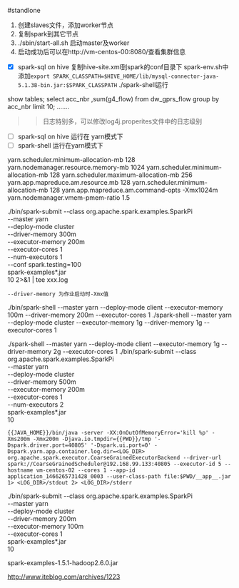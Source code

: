 #standlone
1. 创建slaves文件，添加worker节点
2. 复制spark到其它节点
3. ./sbin/start-all.sh  启动master及worker
4. 启动成功后可以在http://vm-centos-00:8080/查看集群信息






- [x]  spark-sql on hive
复制hive-site.xml到spark的conf目录下
spark-env.sh中添加`export SPARK_CLASSPATH=$HIVE_HOME/lib/mysql-connector-java-5.1.38-bin.jar:$SPARK_CLASSPATH`
./spark-shell运行

show tables;
select acc_nbr ,sum(g4_flow) from dw_gprs_flow group by acc_nbr limit 10;
.......
>>日志特别多，可以修改log4j.properites文件中的日志级别
- [ ] spark-sql on hive 运行在 yarn模式下
- [ ] spark-shell 运行在yarn模式下

<property>
<name>yarn.scheduler.minimum-allocation-mb</name>
<value>128</value>
</property>

<property>
    <!--结点物理内存-->
    <name>yarn.nodemanager.resource.memory-mb</name>
    <value>1024</value>
  </property>
  <property>
    <name>yarn.scheduler.minimum-allocation-mb</name>
    <value>128</value>
  </property>
  <property>
    <name>yarn.scheduler.maximum-allocation-mb</name>
    <value>256</value>
  </property>
  <property>
    <name>yarn.app.mapreduce.am.resource.mb</name>
    <value>128</value>
  </property>
<property>
<name>yarn.scheduler.minimum-allocation-mb</name>
<value>128</value>
</property>
<property>
<name>yarn.app.mapreduce.am.command-opts</name>
<value>-Xmx1024m</value>
</property>
<property>
<!--此值*物理内存=结点虚拟内存-->
<name>yarn.nodemanager.vmem-pmem-ratio</name>
<value>1.5</value>
</property>





./bin/spark-submit --class org.apache.spark.examples.SparkPi \
    --master yarn \
    --deploy-mode cluster \
    --driver-memory 300m \
    --executor-memory 200m \
    --executor-cores 1 \
   --num-executors 1 \
   --conf spark.testing=100 \
    spark-examples*.jar \
    10 2>&1 | tee xxx.log

    --driver-memory 为作业启动时-Xmx值





./bin/spark-shell --master yarn  --deploy-mode client --executor-memory 100m  --driver-memory 200m --executor-cores 1
./spark-shell --master yarn  --deploy-mode cluster --executor-memory 1g --driver-memory 1g  --executor-cores 1

./spark-shell --master yarn  --deploy-mode client --executor-memory 1g --driver-memory 2g  --executor-cores 1
./bin/spark-submit --class org.apache.spark.examples.SparkPi \
    --master yarn \
    --deploy-mode cluster \
    --driver-memory 500m \
    --executor-memory 200m \
    --executor-cores 1 \
   --num-executors 2 \
    spark-examples*.jar \
    10







    {{JAVA_HOME}}/bin/java -server -XX:OnOutOfMemoryError='kill %p' -Xms200m -Xmx200m -Djava.io.tmpdir={{PWD}}/tmp '-Dspark.driver.port=40805' '-Dspark.ui.port=0' -Dspark.yarn.app.container.log.dir=<LOG_DIR> org.apache.spark.executor.CoarseGrainedExecutorBackend --driver-url spark://CoarseGrainedScheduler@192.168.99.133:40805 --executor-id 5 --hostname vm-centos-02 --cores 1 --app-id application_1466265731428_0003 --user-class-path file:$PWD/__app__.jar 1> <LOG_DIR>/stdout 2> <LOG_DIR>/stderr

./bin/spark-submit --class org.apache.spark.examples.SparkPi \
    --master yarn \
    --deploy-mode cluster \
    --driver-memory 200m \
    --executor-memory 100m \
    --executor-cores 1 \
    spark-examples*.jar \
    10






spark-examples-1.5.1-hadoop2.6.0.jar

http://www.iteblog.com/archives/1223